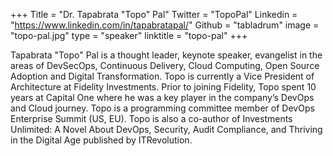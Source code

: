 +++
Title = "Dr. Tapabrata \"Topo\" Pal"
Twitter = "TopoPal"
Linkedin = "https://www.linkedin.com/in/tapabratapal/"
Github = "tabladrum"
image = "topo-pal.jpg"
type = "speaker"
linktitle = "topo-pal"
+++

Tapabrata "Topo" Pal is a thought leader, keynote speaker, evangelist in the areas of DevSecOps, Continuous Delivery, Cloud Computing, Open Source Adoption and Digital Transformation. Topo is currently a Vice President of Architecture at Fidelity Investments. Prior to joining Fidelity, Topo spent 10 years at Capital One where he was a key player in the company’s DevOps and Cloud journey. Topo is a programming committee member of DevOps Enterprise Summit (US, EU). Topo is also a co-author of Investments Unlimited: A Novel About DevOps, Security, Audit Compliance, and Thriving in the Digital Age published by ITRevolution.
